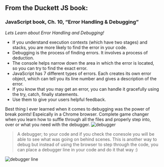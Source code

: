 ## From the Duckett JS book:

### JavaScript book, Ch. 10, “Error Handling & Debugging”


*Lets Learn about Error Handling and Debugging!*
- If you understand execution contexts (which have two
stages) and stacks, you are more likely to find the error
in your code.
- Debugging is the process of finding errors. It involves a
process of deduction.
- The console helps narrow down the area in which the
error is located, so you can try to find the exact error.
- JavaScript has 7 different types of errors. Each creates
its own error object, which can tell you its line number
and gives a description of the error.
- If you know that you may get an error, you can handle
it gracefully using the try, catch, finally statements.
- Use them to give your users helpful feedback.

Best thing I ever learned when it comes to debugging was the power of break points! Espeically in a Chrome browser. Complete game changer when you learn how to suffle through all the files and properly step into, over or what you need with the debugger.
![debugger](https://flaviocopes.com/javascript-debugging/node-console.png)


>A debugger; to your code and if you check the conesole you will be able to see what was going on behind scenes. This is another way to debug but instead of using the browser to step through the code, you can place a debugger line in your code and do it that way :)

![debugger line](https://www.aspsnippets.com/handlers/downloadfile.ashx?File=2012-02-09_1216.png)